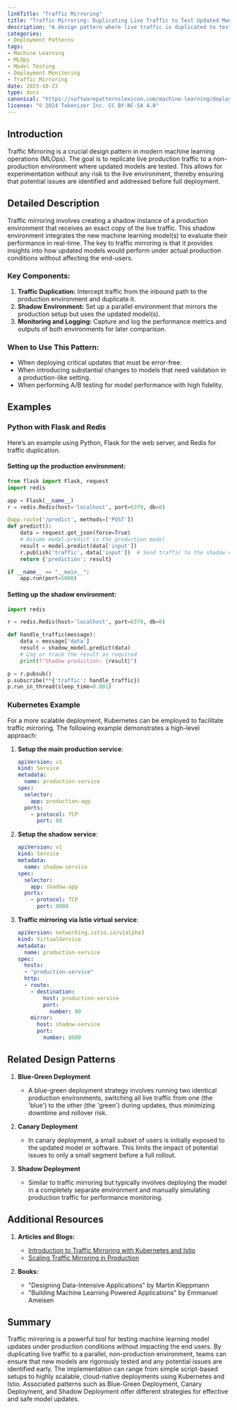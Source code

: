 ```yaml
---
linkTitle: "Traffic Mirroring"
title: "Traffic Mirroring: Duplicating Live Traffic to Test Updated Models Without Affecting Production"
description: "A design pattern where live traffic is duplicated to test updated machine learning models simultaneously with the production environment without impacting the end users."
categories:
- Deployment Patterns
tags:
- Machine Learning
- MLOps
- Model Testing
- Deployment Monitoring
- Traffic Mirroring
date: 2023-10-23
type: docs
canonical: "https://softwarepatternslexicon.com/machine-learning/deployment-patterns/deployment-monitoring-and-logging/traffic-mirroring"
license: "© 2024 Tokenizer Inc. CC BY-NC-SA 4.0"
---
```


## Introduction

Traffic Mirroring is a crucial design pattern in modern machine learning operations (MLOps). The goal is to replicate live production traffic to a non-production environment where updated models are tested. This allows for experimentation without any risk to the live environment, thereby ensuring that potential issues are identified and addressed before full deployment.

## Detailed Description

Traffic mirroring involves creating a shadow instance of a production environment that receives an exact copy of the live traffic. This shadow environment integrates the new machine learning model(s) to evaluate their performance in real-time. The key to traffic mirroring is that it provides insights into how updated models would perform under actual production conditions without affecting the end-users.

### Key Components:
1. **Traffic Duplication:** Intercept traffic from the inbound path to the production environment and duplicate it.
2. **Shadow Environment:** Set up a parallel environment that mirrors the production setup but uses the updated model(s).
3. **Monitoring and Logging:** Capture and log the performance metrics and outputs of both environments for later comparison.

### When to Use This Pattern:

- When deploying critical updates that must be error-free.
- When introducing substantial changes to models that need validation in a production-like setting.
- When performing A/B testing for model performance with high fidelity.

## Examples

### Python with Flask and Redis

Here’s an example using Python, Flask for the web server, and Redis for traffic duplication.

#### Setting up the production environment:

```python
from flask import Flask, request
import redis

app = Flask(__name__)
r = redis.Redis(host='localhost', port=6379, db=0)

@app.route('/predict', methods=['POST'])
def predict():
    data = request.get_json(force=True)
    # Assume model.predict is the production model
    result = model.predict(data['input'])
    r.publish('traffic', data['input'])  # Send traffic to the shadow environment
    return {'prediction': result}

if __name__ == "__main__":
    app.run(port=5000)
```

#### Setting up the shadow environment:

```python
import redis

r = redis.Redis(host='localhost', port=6379, db=0)

def handle_traffic(message):
    data = message['data']
    result = shadow_model.predict(data)
    # Log or track the result as required
    print(f"Shadow prediction: {result}")

p = r.pubsub()
p.subscribe(**{'traffic': handle_traffic})
p.run_in_thread(sleep_time=0.001)
```

### Kubernetes Example

For a more scalable deployment, Kubernetes can be employed to facilitate traffic mirroring. The following example demonstrates a high-level approach:

1. **Setup the main production service**:
    ```yaml
    apiVersion: v1
    kind: Service
    metadata:
      name: production-service
    spec:
      selector:
        app: production-app
      ports:
        - protocol: TCP
          port: 80
    ```

2. **Setup the shadow service**:
    ```yaml
    apiVersion: v1
    kind: Service
    metadata:
      name: shadow-service
    spec:
      selector:
        app: shadow-app
      ports:
        - protocol: TCP
          port: 8080
    ```

3. **Traffic mirroring via Istio virtual service**:

    ```yaml
    apiVersion: networking.istio.io/v1alpha3
    kind: VirtualService
    metadata:
      name: production-service
    spec:
      hosts:
      - "production-service"
      http:
      - route:
        - destination:
            host: production-service
            port:
              number: 80
        mirror:
          host: shadow-service
          port:
            number: 8080
    ```

## Related Design Patterns

1. **Blue-Green Deployment**
   - A blue-green deployment strategy involves running two identical production environments, switching all live traffic from one (the 'blue') to the other (the 'green') during updates, thus minimizing downtime and rollover risk.

2. **Canary Deployment**
   - In canary deployment, a small subset of users is initially exposed to the updated model or software. This limits the impact of potential issues to only a small segment before a full rollout.

3. **Shadow Deployment**
   - Similar to traffic mirroring but typically involves deploying the model in a completely separate environment and manually simulating production traffic for performance monitoring.

## Additional Resources

1. **Articles and Blogs:**
   - [Introduction to Traffic Mirroring with Kubernetes and Istio](https://link-to-detailed-blog.com)
   - [Scaling Traffic Mirroring in Production](https://link-to-scaling-article.com)

2. **Books:**
   - "Designing Data-Intensive Applications" by Martin Kleppmann
   - "Building Machine Learning Powered Applications" by Emmanuel Ameisen

## Summary

Traffic mirroring is a powerful tool for testing machine learning model updates under production conditions without impacting the end users. By duplicating live traffic to a parallel, non-production environment, teams can ensure that new models are rigorously tested and any potential issues are identified early. The implementation can range from simple script-based setups to highly scalable, cloud-native deployments using Kubernetes and Istio. Associated patterns such as Blue-Green Deployment, Canary Deployment, and Shadow Deployment offer different strategies for effective and safe model updates.
